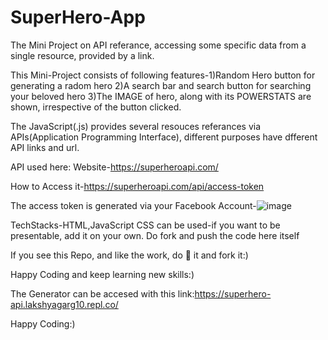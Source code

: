 # SuperHero-App

The Mini Project on API referance, accessing some specific data from a single resource, provided by a link.

This Mini-Project consists of following features-1)Random Hero button for generating a radom hero
2)A search bar and search button for searching your beloved hero
3)The IMAGE of hero, along with its POWERSTATS are shown, irrespective of the button clicked.

The JavaScript(.js) provides several resouces referances via APIs(Application Programming Interface), different purposes have dfferent API links and url.

API used here: Website-https://superheroapi.com/

How to Access it-https://superheroapi.com/api/access-token

The access token is generated via your Facebook Account-![image](https://github.com/Lakshya0018UP/SuperHero-App/assets/122142987/c6c37d9d-f374-40cc-9b6c-dfcc128acf1f)


TechStacks-HTML,JavaScript
CSS can be used-if you want to be presentable, add it on your own. Do fork and push the code here itself

If you see this Repo, and like the work, do 🌟 it and fork it:)

Happy Coding and keep learning new skills:)

The Generator can be accesed with this link:https://superhero-api.lakshyagarg10.repl.co/

Happy Coding:)


